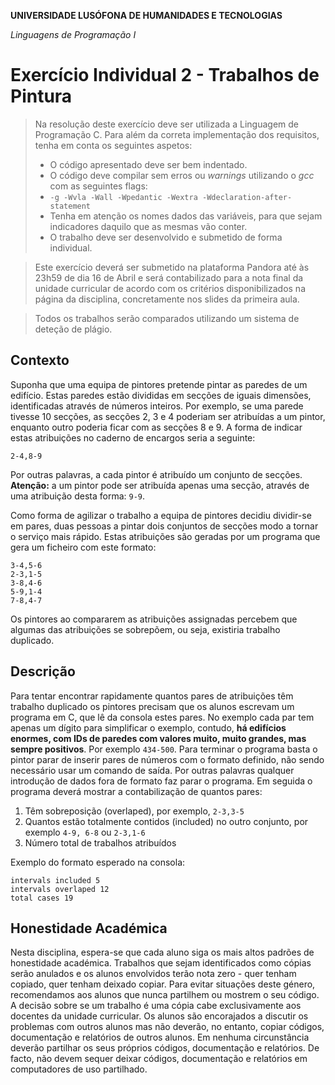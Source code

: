 **UNIVERSIDADE LUSÓFONA DE HUMANIDADES E TECNOLOGIAS**

*Linguagens de Programação I*

# Exercício Individual 2 - Trabalhos de Pintura
>Na resolução deste exercício deve ser utilizada a Linguagem de Programação C. Para além da correta implementação dos requisitos, tenha em conta os seguintes aspetos:
>- O código apresentado deve ser bem indentado. 
>- O código deve compilar sem erros ou *warnings* utilizando o *gcc* com as seguintes flags:
>- `-g -Wvla -Wall -Wpedantic -Wextra -Wdeclaration-after-statement`
>- Tenha em atenção os nomes dados das variáveis, para que sejam indicadores daquilo que as mesmas vão conter.
>- O trabalho deve ser desenvolvido e submetido de forma individual.

>Este exercício deverá ser submetido na plataforma Pandora até às 23h59 de dia 16 de Abril e será contabilizado para a nota final da unidade curricular de acordo com os critérios disponibilizados na página da disciplina, concretamente nos slides da primeira aula.

>Todos os trabalhos serão comparados utilizando um sistema de deteção de plágio.


## Contexto
Suponha que uma equipa de pintores pretende pintar as paredes de um edifício. Estas paredes estão divididas em secções de iguais dimensões, identificadas através de números inteiros. Por exemplo, se uma parede tivesse 10 secções, as secções 2, 3 e 4 poderiam ser atribuídas a um pintor, enquanto outro poderia ficar com as secções 8 e 9. A forma de indicar estas atribuições no caderno de encargos seria a seguinte:
```
2-4,8-9
```
Por outras palavras, a cada pintor é atribuído um conjunto de secções. **Atenção:** a um pintor pode ser atribuída apenas uma secção, através de uma atribuição desta forma: `9-9`.

Como forma de agilizar o trabalho a equipa de pintores decidiu dividir-se em pares, duas pessoas a pintar dois conjuntos de secções modo a tornar o serviço mais rápido.
Estas atribuições são geradas por um programa que gera um ficheiro com este formato:
```
3-4,5-6
2-3,1-5
3-8,4-6
5-9,1-4
7-8,4-7
```
Os pintores ao compararem as atribuições assignadas percebem que algumas das atribuições se sobrepõem, ou seja, existiria trabalho duplicado.
 
## Descrição
Para tentar encontrar rapidamente quantos pares de atribuições têm trabalho duplicado os pintores precisam que os alunos escrevam um programa em C, que lê da consola estes pares. 
No exemplo cada par tem apenas um dígito para simplificar o exemplo, contudo, **há edifícios enormes, com IDs de paredes com valores muito, muito grandes, mas sempre positivos**. Por exemplo `434-500`.
Para terminar o programa basta o pintor parar de inserir pares de números com o formato definido, não sendo necessário usar um comando de saída. Por outras palavras qualquer introdução de dados fora de formato faz parar o programa. 
Em seguida o programa deverá mostrar a contabilização de quantos pares:
 1. Têm sobreposição (overlaped), por exemplo, `2-3,3-5`
 2. Quantos estão totalmente contidos (included) no outro conjunto, por exemplo `4-9, 6-8` ou `2-3,1-6`
 3. Número total de trabalhos atribuídos

Exemplo do formato esperado na consola:
 ```
intervals included 5
intervals overlaped 12
total cases 19
 ```

## Honestidade Académica

Nesta disciplina, espera-se que cada aluno siga os mais altos padrões de honestidade académica. Trabalhos que sejam identificados como cópias serão anulados e os alunos envolvidos terão nota zero - quer tenham copiado, quer tenham deixado copiar.
Para evitar situações deste género, recomendamos aos alunos que nunca partilhem ou mostrem o seu código.
A decisão sobre se um trabalho é uma cópia cabe exclusivamente aos docentes da unidade curricular.
Os alunos são encorajados a discutir os problemas com outros alunos mas não deverão, no entanto, copiar códigos, documentação e relatórios de outros alunos. Em nenhuma circunstância deverão partilhar os seus próprios códigos, documentação e relatórios. De facto, não devem sequer deixar códigos, documentação e relatórios em computadores de uso partilhado.
